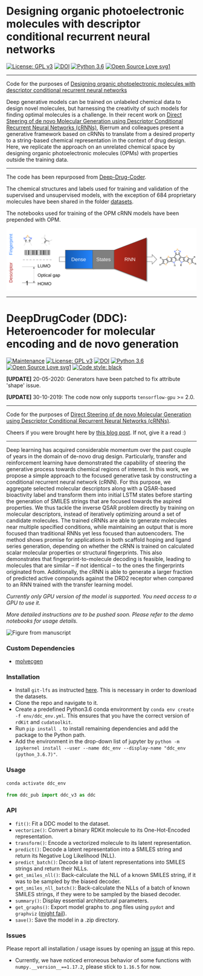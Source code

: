 # Designing organic photoelectronic molecules with descriptor conditional recurrent neural networks
[![License: GPL v3](https://img.shields.io/badge/License-MIT-blue.svg)](https://opensource.org/licenses/MIT) [![DOI](https://zenodo.org/badge/DOI/10.5281/zenodo.4073289.svg)](https://doi.org/10.5281/zenodo.4073289) [![Python 3.6](https://img.shields.io/badge/python-3.6-yellow.svg)](https://www.python.org/downloads/release/python-367/) [![Open Source Love svg1](https://badges.frapsoft.com/os/v1/open-source.svg?v=103)](https://github.com/ellerbrock/open-source-badges/) 

___

Code for the purposes of [Designing organic photoelectronic molecules with descriptor conditional recurrent neural networks](https://github.com/learningmatter-mit/Deep-Drug-Coder)

Deep generative models can be trained on unlabeled chemical data to design novel molecules, but harnessing the creativity of such models for finding optimal molecules is a challenge. In their recent work on [Direct Steering of de novo Molecular Generation using Descriptor Conditional Recurrent Neural Networks (cRNNs)](https://www.nature.com/articles/s42256-020-0174-5), Bjerrum and colleagues present a generative framework based on cRNNs to translate from a desired property to a string-based chemical representation in the context of drug design. Here, we replicate the approach on an unrelated chemical space by designing organic photoelectronic molecules (OPMs) with properties outside the training data.

___

The code has been repurposed from [Deep-Drug-Coder](https://github.com/pcko1/Deep-Drug-Coder/tree/nightly).

The chemical structures and labels used for training and validation of the supervised and unsupervised models, with the exception of 684 proprietary molecules have been shared in the folder [datasets](https://github.com/learningmatter-mit/Deep-Drug-Coder/tree/nightly/datasets/OPD_Data).

The notebooks used for training of the OPM cRNN models have been prepended with OPM.

<p align="center">
  <img src="figures/opm_model.svg">
</p>

___

# DeepDrugCoder (DDC): Heteroencoder for molecular encoding and de novo generation
[![Maintenance](https://img.shields.io/badge/Maintained%3F-yes-green.svg)](https://github.com/pcko1/Deep-Drug-Coder) [![License: GPL v3](https://img.shields.io/badge/License-MIT-blue.svg)](https://opensource.org/licenses/MIT) [![DOI](https://zenodo.org/badge/189198308.svg)](https://zenodo.org/badge/latestdoi/189198308)
[![Python 3.6](https://img.shields.io/badge/python-3.6-yellow.svg)](https://www.python.org/downloads/release/python-367/) [![Open Source Love svg1](https://badges.frapsoft.com/os/v1/open-source.svg?v=103)](https://github.com/ellerbrock/open-source-badges/) [![Code style: black](https://img.shields.io/badge/code%20style-black-000000.svg)](https://github.com/ambv/black)

**[UPDATE]** 20-05-2020: Generators have been patched to fix attribute 'shape' issue.

**[UPDATE]** 30-10-2019: The code now only supports `tensorflow-gpu` >= 2.0.

___

Code for the purposes of [Direct Steering of de novo Molecular Generation using Descriptor Conditional Recurrent Neural Networks (cRNNs)](https://chemrxiv.org/articles/Direct_Steering_of_de_novo_Molecular_Generation_using_Descriptor_Conditional_Recurrent_Neural_Networks_cRNNs_/9860906).

Cheers if you were brought here by [this blog post](https://www.wildcardconsulting.dk/master-your-molecule-generator-2-direct-steering-of-conditional-recurrent-neural-networks-crnns/). If not, give it a read :)
___

Deep learning has acquired considerable momentum over the past couple of years in the domain of de-novo drug design. Particularly, transfer and reinforcement learning have demonstrated the capability of steering the generative process towards chemical regions of interest. In this work, we propose a simple approach to the focused generative task by constructing a conditional recurrent neural network (cRNN). For this purpose, we aggregate selected molecular descriptors along with a QSAR-based bioactivity label and transform them into initial LSTM states before starting the generation of SMILES strings that are focused towards the aspired properties. We thus tackle the inverse QSAR problem directly by training on molecular descriptors, instead of iteratively optimizing around a set of candidate molecules. The trained cRNNs are able to generate molecules near multiple specified conditions, while maintaining an output that is more focused than traditional RNNs yet less focused than autoencoders. The method shows promise for applications in both scaffold hoping and ligand series generation, depending on whether the cRNN is trained on calculated scalar molecular properties or structural fingerprints. This also demonstrates that fingerprint-to-molecule decoding is feasible, leading to molecules that are similar – if not identical – to the ones the fingerprints originated from. Additionally, the cRNN is able to generate a larger fraction of predicted active compounds against the DRD2 receptor when compared to an RNN trained with the transfer learning model.

*Currently only GPU version of the model is supported. You need access to a GPU to use it.*

*More detailed instructions are to be pushed soon. Please refer to the demo notebooks for usage details.*


![Figure from manuscript](figures/model.png)
### Custom Dependencies
- [molvecgen](https://github.com/EBjerrum/molvecgen)

### Installation
- Install `git-lfs` as instructed [here](https://github.com/git-lfs/git-lfs/wiki/Installation). This is necessary in order to download the datasets.
- Clone the repo and navigate to it.
- Create a predefined Python3.6 conda environment by `conda env create -f env/ddc_env.yml`. This ensures that you have the correct version of `rdKit` and `cudatoolkit`.
- Run `pip install .` to install remaining dependencies and add the package to the Python path.
- Add the environment in the drop-down list of jupyter by `python -m ipykernel install --user --name ddc_env --display-name "ddc_env (python_3.6.7)"`.

### Usage
``` bash
conda activate ddc_env
```

```python
from ddc_pub import ddc_v3 as ddc
```

### API
- `fit()`: Fit a DDC model to the dataset.
- `vectorize()`: Convert a binary RDKit molecule to its One-Hot-Encoded representation.
- `transform()`: Encode a vectorized molecule to its latent representation.
- `predict()`: Decode a latent representation into a SMILES string and return its Negative Log Likelihood (NLL).
- `predict_batch()`: Decode a list of latent representations into SMILES strings and return their NLLs.
- `get_smiles_nll()`: Back-calculate the NLL of a known SMILES string, if it was to be sampled by the biased decoder.
- `get_smiles_nll_batch()`: Back-calculate the NLLs of a batch of known SMILES strings, if they were to be sampled by the biased decoder.
- `summary()`: Display essential architectural parameters.
- `get_graphs()`: Export model graphs to .png files using `pydot` and `graphviz` ([might fail](https://github.com/AppliedDataSciencePartners/DeepReinforcementLearning/issues/3)).
- `save()`: Save the model in a .zip directory.


### Issues
Please report all installation / usage issues by opening an [issue](https://github.com/pcko1/Deep-Drug-Coder/issues) at this repo.

- Currently, we have noticed erroneous behavior of some functions with `numpy.__version__==1.17.2`, please stick to `1.16.5` for now.
